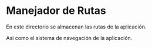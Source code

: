 # Manejador de Rutas

En este directorio se almacenan las rutas de la aplicación.

Así como el sistema de navegación de la aplicación.